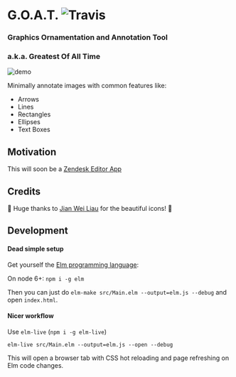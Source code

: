 # G.O.A.T. ![Travis](https://travis-ci.org/thebritican/annotation-editor.svg?branch=master)
### Graphics Ornamentation and Annotation Tool
### a.k.a. Greatest Of All Time

![demo](https://cloud.githubusercontent.com/assets/3099999/24594663/4055c25e-17e4-11e7-8844-a63a395db5f1.gif)


Minimally annotate images with common features like:

- Arrows
- Lines
- Rectangles
- Ellipses
- Text Boxes

## Motivation

This will soon be a [Zendesk Editor App](https://www.zendesk.com/apps/directory/#Compose_&_Edit)

## Credits

👏 Huge thanks to [Jian Wei Liau](https://twitter.com/madebyjw) for the beautiful icons! 👏

## Development


#### Dead simple setup

Get yourself the [Elm programming language](http://elm-lang.org/):

On node 6+: `npm i -g elm`

Then you can just do `elm-make src/Main.elm --output=elm.js --debug` and open `index.html`.

#### Nicer workflow

Use `elm-live` (`npm i -g elm-live`)

```
elm-live src/Main.elm --output=elm.js --open --debug
```

This will open a browser tab with CSS hot reloading and page refreshing on Elm code changes.
